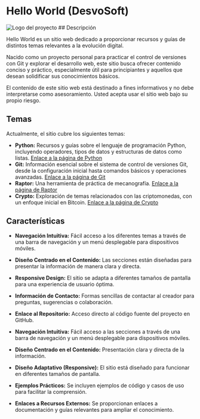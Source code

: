# Hello World (DesvoSoft)

![Logo del proyecto](./src/images/theme.ico) ## Descripción

Hello World es un sitio web dedicado a proporcionar recursos y guías de distintos temas relevantes a la evolución digital.  

Nacido como un proyecto personal para practicar el control de versiones con Git y explorar el desarrollo web, este sitio busca ofrecer contenido conciso y práctico, especialmente útil para principiantes y aquellos que desean solidificar sus conocimientos básicos.

El contenido de este sitio web está destinado a fines informativos y no debe interpretarse como asesoramiento. Usted acepta usar el sitio web bajo su propio riesgo.

## Temas

Actualmente, el sitio cubre los siguientes temas:

* **Python:** Recursos y guías sobre el lenguaje de programación Python, incluyendo operadores, tipos de datos y estructuras de datos como listas. [Enlace a la página de Python](./src/pages/python.html)
* **Git:** Información esencial sobre el sistema de control de versiones Git, desde la configuración inicial hasta comandos básicos y operaciones avanzadas. [Enlace a la página de Git](./src/pages/git.html)
* **Raptor:** Una herramienta de práctica de mecanografía. [Enlace a la página de Raptor](./src/pages/raptor.html)
* **Crypto:** Exploración de temas relacionados con las criptomonedas, con un enfoque inicial en Bitcoin. [Enlace a la página de Crypto](./src/pages/crypto.html)

## Características

* **Navegación Intuitiva:** Fácil acceso a los diferentes temas a través de una barra de navegación y un menú desplegable para dispositivos móviles.
* **Diseño Centrado en el Contenido:** Las secciones están diseñadas para presentar la información de manera clara y directa.
* **Responsive Design:** El sitio se adapta a diferentes tamaños de pantalla para una experiencia de usuario óptima.
* **Información de Contacto:** Formas sencillas de contactar al creador para preguntas, sugerencias o colaboración.
* **Enlace al Repositorio:** Acceso directo al código fuente del proyecto en GitHub.

* **Navegación Intuitiva:** Fácil acceso a las secciones a través de una barra de navegación y un menú desplegable para dispositivos móviles.
* **Diseño Centrado en el Contenido:** Presentación clara y directa de la información.
* **Diseño Adaptativo (Responsive):** El sitio está diseñado para funcionar en diferentes tamaños de pantalla.
* **Ejemplos Prácticos:** Se incluyen ejemplos de código y casos de uso para facilitar la comprensión.
* **Enlaces a Recursos Externos:** Se proporcionan enlaces a documentación y guías relevantes para ampliar el conocimiento.